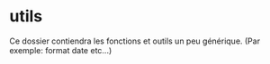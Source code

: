 # utils
Ce dossier contiendra les fonctions et outils un peu générique. (Par exemple: format date etc...)